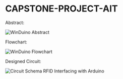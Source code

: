 # CAPSTONE-PROJECT-AIT
Abstract:

![WinDuino Abstract](https://github.com/user-attachments/assets/0deb9370-cd5d-4109-9170-56f2fb63bce1)

Flowchart:

![WinDuino Flowchart](https://github.com/user-attachments/assets/ba32777a-d29d-4741-ba61-923f84de5527)

Designed Circuit:

![Circuit Schema RFID Interfacing with Arduino](https://github.com/user-attachments/assets/461003e4-6875-4531-a25d-6d30292961ff)
